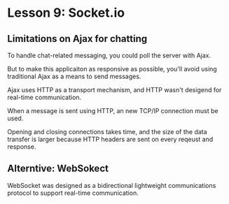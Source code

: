 # Lesson 9: Socket.io

## Limitations on Ajax for chatting

To handle chat-related messaging, you could poll the server with Ajax.

But to make this applicaiton as responsive as possible, you'll avoid using traditional Ajax as a means to send messages.

Ajax uses HTTP as a transport mechanism, and HTTP wasn't desigend for real-time communication.

When a message is sent using HTTP, an new TCP/IP connection must be used.

Opening and closing connections takes time, and the size of the data transfer is larger because HTTP headers are sent on every reqeust and response.

## Alterntive: WebSokect

WebSocket was designed as a bidirectional lightweight communications protocol to support real-time communication.
